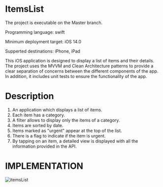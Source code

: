 # ItemsList
The project is executable on the Master branch.

Programming language: swift

Minimum deployment target: iOS 14.0

Supperted destinations: iPhone, iPad

This iOS application is designed to display a list of items and their details. 
The project uses the MVVM and Clean Architecture patterns to provide a clear separation of concerns between the different components of the app. 
In addition, it includes unit tests to ensure the functionality of the app.

# Description
1. An application which displays a list of items.
2. Each item has a category.
3. A filter allows to display only the items of a category.
4. Items are sorted by date.
5. Items marked as "urgent" appear at the top of the list.
6. There is a flag to indicate if the item is urgent.
7. By tapping on an item, a detailed view is displayed with all the information provided in the API.

# IMPLEMENTATION

![itemsList](https://user-images.githubusercontent.com/31176385/236805193-c9504d25-f77c-4d13-a3af-4c9ba4afa046.gif)
